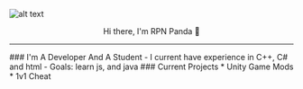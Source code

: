 ![alt text](https://github.com/RPNPanda/RPNPanda/blob/main/New%20Project%20(15).png?raw=true)

<p align="center">
Hi there, I'm RPN Panda 👋 
</p>
<hr/>
</hr>
### I'm A Developer And A Student
- I current have experience in C++, C# and html
- Goals: learn js, and java
### Current Projects
* Unity Game Mods
* 1v1 Cheat
